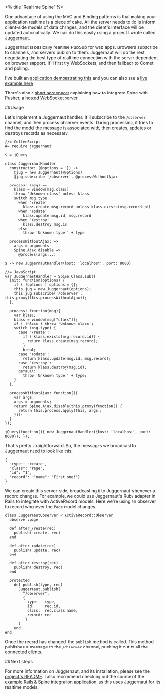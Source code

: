 <% title 'Realtime Spine' %>

One advantage of using the MVC and Binding patterns is that making your application realtime is a piece of cake. All the server needs to do is inform client-side models of data changes, and the client's interface will be updated automatically. We can do this easily using a project I wrote called [Juggernaut](https://github.com/maccman/juggernaut). 

Juggernaut is basically realtime PubSub for web apps. Browsers subscribe to channels, and servers publish to them. Juggernaut will do the rest, negotiating the best type of realtime connection with the server dependent on browser support. It'll first try WebSockets, and then fallback to Comet and polling. 

I've built an [application demonstrating this](https://github.com/maccman/spine.rails3/tree/fowa) and you can also see a [live example here](http://spine-fowa.herokuapp.com).

There's also a [short screencast](<%= pages_path("screencasts") %>) explaining how to integrate Spine with [Pusher](http://pusher.com), a hosted WebSocket server.

##Usage

Let's implement a Juggernaut handler. It'll subscribe to the `/observer` channel, and then process observer events. During processing, it tries to find the model the message is associated with, then creates, updates or destroys records as necessary. 
    
    //= CoffeeScript
    #= require juggernaut
    
    $ = jQuery

    class JuggernautHandler
      constructor: (@options = {}) ->
        @jug = new Juggernaut(@options)
        @jug.subscribe '/observer', @processWithoutAjax

      process: (msg) =>
        klass = window[msg.class]
        throw 'Unknown class' unless klass
        switch msg.type
          when 'create'
            klass.create msg.record unless klass.exists(msg.record.id)
          when 'update'
            klass.update msg.id, msg.record
          when 'destroy'
            klass.destroy msg.id
          else
            throw 'Unknown type:' + type

      processWithoutAjax: =>
        args = arguments
        Spine.Ajax.disable =>
          @process(args...)

    $ -> new JuggernautHandler(host: 'localhost', port: 8080)
    
    //= JavaScript
    var JuggernautHandler = Spine.Class.sub({
      init: function(options) {
        if ( !options ) options = {};
        this.jug = new Juggernaut(options);        
        this.jug.subscribe('/observer', this.proxy(this.processWithoutAjax));
      },
      
      process: function(msg){
        var klass;
        klass = window[msg["class"]];
        if ( !klass ) throw 'Unknown class';
        switch (msg.type) {
          case 'create':
            if (!klass.exists(msg.record.id)) {
              return klass.create(msg.record);
            }
            break;
          case 'update':
            return klass.update(msg.id, msg.record);
          case 'destroy':
            return klass.destroy(msg.id);
          default:
            throw 'Unknown type:' + type;
        }
      },
      
      processWithoutAjax: function(){
        var args;
        args = arguments;
        return Spine.Ajax.disable(this.proxy(function() {
          return this.process.apply(this, args);
        }));
      }
    });
    
    jQuery(function(){ new JuggernautHandler({host: 'localhost', port: 8080}); });
    
That's pretty straightforward. So, the messages we broadcast to Juggernaut need to look like this:

    {
      "type": "create",
      "class": "Page",
      "id": "1",
      "record": {"name": "First one!"}
    }
    
We can create this server-side, broadcasting it to Juggernaut whenever a record changes. For example, we could use Juggernaut's Ruby adapter in Rails to integrate with ActiveRecord models. Here we're using an observer to record whenever the `Page` model changes.
    
    class JuggernautObserver < ActiveRecord::Observer
      observe :page

      def after_create(rec)
        publish(:create, rec)
      end

      def after_update(rec)
        publish(:update, rec)
      end

      def after_destroy(rec)
        publish(:destroy, rec)
      end

      protected
        def publish(type, rec)
          Juggernaut.publish(
            "/observer",
            { 
              type:   type, 
              id:     rec.id, 
              class:  rec.class.name, 
              record: rec
             }
          )
        end
    end
    
Once the record has changed, the `publish` method is called. This method publishes a message to the `/observer` channel, pushing it out to all the connected clients.

##Next steps

For more information on Juggernaut, and its installation, please see the [project's README](https://github.com/maccman/juggernaut). I also recommend checking out the source of the [example Rails & Spine integration application](https://github.com/maccman/spine.rails3/tree/fowa), as this uses Juggernaut for its realtime models. 